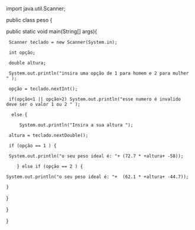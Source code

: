 import java.util.Scanner;

public class peso {

public static void main(String[] args){

     Scanner teclado = new Scanner(System.in);
     
     int opção; 
     
     double altura;
     
     System.out.println("insira uma opção de 1 para homem e 2 para mulher " );
     
     opção = teclado.nextInt();
     
     if(opção<1 || opção>2) System.out.println("esse numero é invalido deve ser o valor 1 ou 2 " );
     
      else {
         
         System.out.println("Insira a sua altura ");
     
     altura = teclado.nextDouble();     
     
     if (opção == 1 ) {
     
     System.out.println("o seu peso ideal é: "+ (72.7 * +altura+ -58)); 
     
        } else if (opção == 2 ) {
            
    System.out.println("o seu peso ideal é: "+  (62.1 * +altura+ -44.7));
    
    }

}

}

}
     

     
